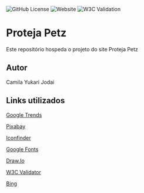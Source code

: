 ![GitHub License](https://img.shields.io/github/license/camilajodai/protectpetz)
![Website](https://img.shields.io/website?url=https%3A%2F%2Fcamilajodai.github.io%2Fprotectpetz%2F)
![W3C Validation](https://img.shields.io/w3c-validation/html?targetUrl=https%3A%2F%2Fcamilajodai.github.io%2Fprotectpetz%2F)




# Proteja Petz
Este repositório hospeda o projeto do site Proteja Petz
## Autor
Camila Yukari Jodai
## Links utilizados
[Google Trends](https://trends.google.com.br/trends/)

[Pixabay](https://pixabay.com/pt/)

[Iconfinder](https://www.iconfinder.com/)

[Google Fonts](https://fonts.google.com/)

[Draw.Io](https://app.diagrams.net/)

[W3C Validator](https://validator.w3.org/)

[Bing](https://www.bing.com)


